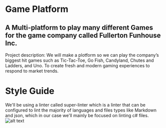 # Game Platform
## A Multi-platform to play many different Games for the game company called Fullerton Funhouse Inc.
Project description: We will make a plotform so we can play the company’s biggest hit games such as Tic-Tac-Toe, Go Fish, Candyland, Chutes and Ladders, and Uno. To create fresh and modern gaming experiences to respond to market trends.
# Style Guide
We'll be using a linter called super-linter which is a linter that can be configured to lint the majority of languages and files types like Markdown and json, which in our case we'll mainly be focused on linting c# files. 
![alt text](https://drive.google.com/uc?export=view&id=1geyyGNgzYpOUSp3fo68P2Yj4IjuHO5x9)
